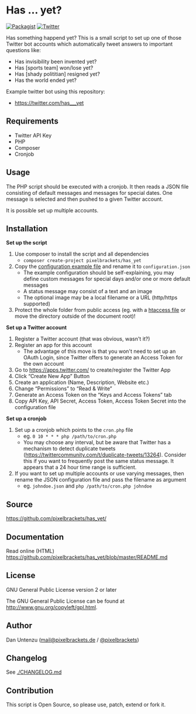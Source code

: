 Has … yet?
==========

[![Packagist](https://img.shields.io/packagist/v/pixelbrackets/has_yet.svg)](https://packagist.org/packages/pixelbrackets/has_yet/)
[![Twitter](https://img.shields.io/twitter/url/http/shields.io.svg?style=social&logo=twitter)](https://twitter.com/has___yet)

Has something happend yet? This is a small script to set up one of those 
Twitter bot accounts which automatically tweet answers to important questions like:

* Has invisibility been invented yet?
* Has [sports team] won/lose yet?
* Has [shady polititian] resigned yet?
* Has the world ended yet?

Example twitter bot using this repository:

* https://twitter.com/has___yet

## Requirements

* Twitter API Key
* PHP
* Composer
* Cronjob

## Usage

The PHP script should be executed with a cronjob. It then reads a JSON file
consisting of default messages and messages for special dates. One message is
selected and then pushed to a given Twitter account.

It is possible set up multiple accounts.

## Installation

**Set up the script**

1. Use composer to install the script and all dependencies
    * `composer create-project pixelbrackets/has_yet`
1. Copy the [configuration example file](./configuration.json.example) and 
   rename it to `configuration.json`
    * The example configuration should be self-explaining, you may define 
      custom messages for special days and/or one or more default messages
    * A status message may consist of a text and an image
    * The optional image may be a local filename or a URL (http/https supported)
1. Protect the whole folder from public access (eg. with a [htaccess file](./.htaccess.example) 
   or move the directory outside of the document root)!

**Set up a Twitter account**

1. Register a Twitter account (that was obvious, wasn't it?)
1. Register an app for this account
    * The advantage of this move is that you won't need to set up an OAuth Login, 
      since Twitter offers to generate an Access Token for the own account
1. Go to https://apps.twitter.com/ to create/register the Twitter App
1. Click “Create New App” Button
1. Create an application (Name, Description, Website etc.)
1. Change “Permissions” to “Read & Write”
1. Generate an Access Token on the “Keys and Access Tokens” tab
1. Copy API Key, API Secret, Access Token, Access Token Secret into the 
   configuration file

**Set up a cronjob**

1. Set up a cronjob which points to the `cron.php` file
    * eg. `0 10 * * * php /path/to/cron.php`
    * You may choose any interval, but be aware that Twitter has a mechanism to 
      detect duplicate tweets (https://twittercommunity.com/t/duplicate-tweets/13264). 
      Consider this if you want to frequently post the same status message. 
      It appears that a 24 hour time range is sufficient.
1. If you want to set up multiple accounts or use varying messages, then rename 
   the JSON configuration file and pass the filename as argument
   * eg. `johndoe.json` and `php /path/to/cron.php johndoe`

## Source

https://github.com/pixelbrackets/has_yet/

## Documentation

Read online (HTML) https://github.com/pixelbrackets/has_yet/blob/master/README.md

## License

GNU General Public License version 2 or later

The GNU General Public License can be found at http://www.gnu.org/copyleft/gpl.html.

## Author

Dan Untenzu (<mail@pixelbrackets.de> / [@pixelbrackets](https://github.com/pixelbrackets))

## Changelog

See [./CHANGELOG.md](CHANGELOG.md)

## Contribution

This script is Open Source, so please use, patch, extend or fork it.

